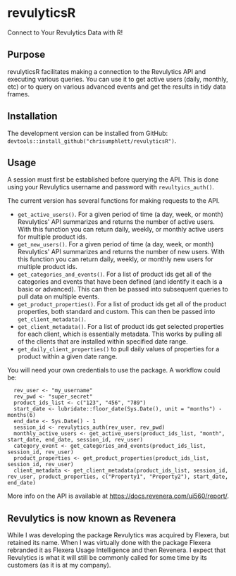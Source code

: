 # revulyticsR
Connect to Your Revulytics Data with R!

## Purpose
revulyticsR facilitates making a connection to the Revulytics API and executing various queries. You can use it to get active users (daily, monthly, etc) or to query on various advanced events and get the results in tidy data frames.

## Installation
The development version can be installed from GitHub: `devtools::install_github("chrisumphlett/revulyticsR")`.

## Usage
A session must first be established before querying the API. This is done using your Revulytics username and password with `revultyics_auth()`.

The current version has several functions for making requests to the API.

* `get_active_users()`. For a given period of time (a day, week, or month) Revulytics' API summarizes and returns the number of active users. With this function you can return daily, weekly, or monthly active users for multiple product ids.
* `get_new_users()`. For a given period of time (a day, week, or month) Revulytics' API summarizes and returns the number of new users. With this function you can return daily, weekly, or monthly new users for multiple product ids.
* `get_categories_and_events()`. For a list of product ids get all of the categories and events that have been defined (and identify it each is a basic or advanced). This can then be passed into subsequent queries to pull data on multiple events.
* `get_product_properties()`. For a list of product ids get all of the product properties, both standard and custom. This can then be passed into `get_client_metadata()`.
* `get_client_metadata()`. For a list of product ids get selected properties for each client, which is essentially metadata.  This works by pulling all of the clients that are installed within specified date range.
* `get_daily_client_properties()` to pull daily values of properties for a product within a given date range.

You will need your own credentials to use the package. A workflow could be:

```
  rev_user <- "my_username"
  rev_pwd <- "super_secret"
  product_ids_list <- c("123", "456", "789")
  start_date <- lubridate::floor_date(Sys.Date(), unit = "months") - months(6)
  end_date <- Sys.Date() - 1
  session_id <- revulytics_auth(rev_user, rev_pwd)
  monthly_active_users <- get_active_users(product_ids_list, "month", start_date, end_date, session_id, rev_user)
  category_event <- get_categories_and_events(product_ids_list, session_id, rev_user)
  product_properties <- get_product_properties(product_ids_list, session_id, rev_user)
  client_metadata <- get_client_metadata(product_ids_list, session_id, rev_user, product_properties, c("Property1", "Property2"), start_date, end_date)
```

More info on the API is available at https://docs.revenera.com/ui560/report/.

## Revulytics is now known as Revenera

While I was developing the package Revulytics was acquired by Flexera, but retained its name. When I was virtually done with the package Flexera rebranded it as Flexera Usage Intelligence and then Revenera. I expect that Revulytics is what it will still be commonly called for some time by its customers (as it is at my company).